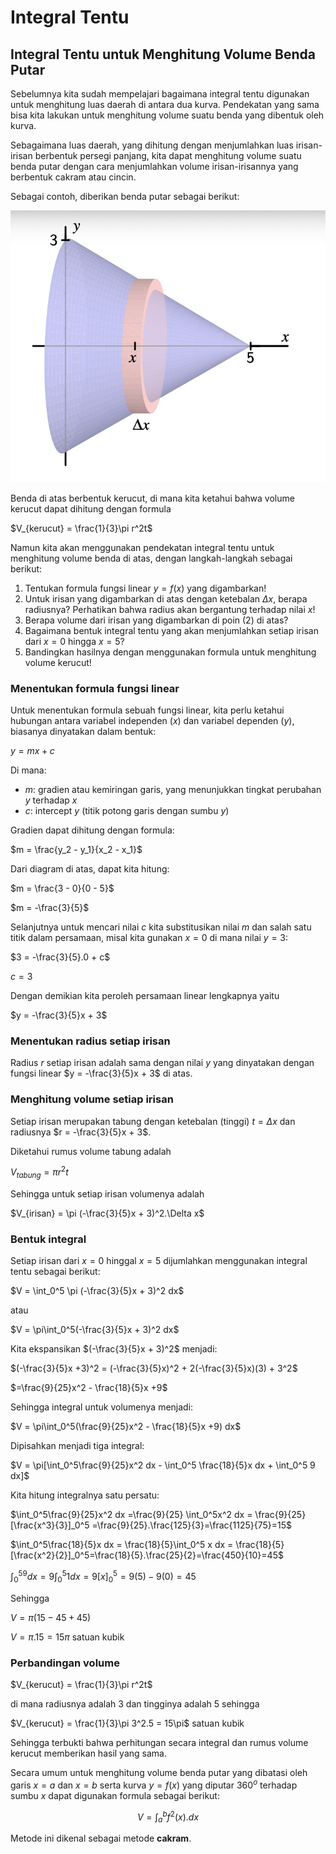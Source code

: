 # Integral Tentu
## Integral Tentu untuk Menghitung Volume Benda Putar

Sebelumnya kita sudah mempelajari bagaimana integral tentu digunakan untuk menghitung luas daerah di antara dua kurva. Pendekatan yang sama bisa kita lakukan untuk menghitung volume suatu benda yang dibentuk oleh kurva.

Sebagaimana luas daerah, yang dihitung dengan menjumlahkan luas irisan-irisan berbentuk persegi panjang, kita dapat menghitung volume suatu benda putar dengan cara menjumlahkan volume irisan-irisannya yang berbentuk cakram atau cincin.

Sebagai contoh, diberikan benda putar sebagai berikut:

![1201](img/1201.png)

Benda di atas berbentuk kerucut, di mana kita ketahui bahwa volume kerucut dapat dihitung dengan formula 

$V_{kerucut} = \frac{1}{3}\pi r^2t$

Namun kita akan menggunakan pendekatan integral tentu untuk menghitung volume benda di atas, dengan langkah-langkah sebagai berikut:
1. Tentukan formula fungsi linear $y=f(x)$ yang digambarkan!
2. Untuk irisan yang digambarkan di atas dengan ketebalan $\Delta x$, berapa radiusnya? Perhatikan bahwa radius akan bergantung terhadap nilai $x$!
3. Berapa volume dari irisan yang digambarkan di poin (2) di atas?
4. Bagaimana bentuk integral tentu yang akan menjumlahkan setiap irisan dari $x=0$ hingga $x=5$?
5. Bandingkan hasilnya dengan menggunakan formula untuk menghitung volume kerucut!

### Menentukan formula fungsi linear
Untuk menentukan formula sebuah fungsi linear, kita perlu ketahui hubungan antara variabel independen $(x)$ dan variabel dependen $(y)$, biasanya dinyatakan dalam bentuk:

$y = mx + c$

Di mana:
- $m$: gradien atau kemiringan garis, yang menunjukkan tingkat perubahan $y$ terhadap $x$
- $c$: intercept $y$ (titik potong garis dengan sumbu $y$)

Gradien dapat dihitung dengan formula:

$m = \frac{y_2 - y_1}{x_2 - x_1}$

Dari diagram di atas, dapat kita hitung:

$m = \frac{3 - 0}{0 - 5}$

$m = -\frac{3}{5}$

Selanjutnya untuk mencari nilai $c$ kita substitusikan nilai $m$ dan salah satu titik dalam persamaan, misal kita gunakan $x = 0$ di mana nilai $y = 3$:

$3 = -\frac{3}{5}.0 + c$


$c = 3$

Dengan demikian kita peroleh persamaan linear lengkapnya yaitu

$y = -\frac{3}{5}x + 3$

### Menentukan radius setiap irisan
Radius $r$ setiap irisan adalah sama dengan nilai $y$ yang dinyatakan dengan fungsi linear $y = -\frac{3}{5}x + 3$ di atas.

### Menghitung volume setiap irisan
Setiap irisan merupakan tabung dengan ketebalan (tinggi) $t = \Delta x$ dan radiusnya $r = -\frac{3}{5}x + 3$.

Diketahui rumus volume tabung adalah

$V_{tabung} = \pi r^2t$

Sehingga untuk setiap irisan volumenya adalah

$V_{irisan} = \pi (-\frac{3}{5}x + 3)^2.\Delta x$

### Bentuk integral
Setiap irisan dari $x=0$ hinggal $x=5$ dijumlahkan menggunakan integral tentu sebagai berikut:

$V = \int_0^5 \pi (-\frac{3}{5}x + 3)^2 dx$

atau

$V = \pi\int_0^5(-\frac{3}{5}x + 3)^2 dx$

Kita ekspansikan $(-\frac{3}{5}x + 3)^2$ menjadi:

$(-\frac{3}{5}x +3)^2 = (-\frac{3}{5}x)^2 + 2(-\frac{3}{5}x)(3) + 3^2$

$=\frac{9}{25}x^2 - \frac{18}{5}x +9$

Sehingga integral untuk volumenya menjadi:

$V = \pi\int_0^5(\frac{9}{25}x^2 - \frac{18}{5}x +9) dx$

Dipisahkan menjadi tiga integral:

$V = \pi[\int_0^5\frac{9}{25}x^2 dx - \int_0^5 \frac{18}{5}x dx + \int_0^5 9 dx]$

Kita hitung integralnya satu persatu:

$\int_0^5\frac{9}{25}x^2 dx =\frac{9}{25} \int_0^5x^2 dx = \frac{9}{25}[\frac{x^3}{3}]_0^5 =\frac{9}{25}.\frac{125}{3}=\frac{1125}{75}=15$

$\int_0^5\frac{18}{5}x dx = \frac{18}{5}\int_0^5 x dx = \frac{18}{5}[\frac{x^2}{2}]_0^5=\frac{18}{5}.\frac{25}{2}=\frac{450}{10}=45$

$\int_0^59 dx = 9\int_0^5 1dx =9[x]_0^5 = 9(5)-9(0) = 45$

Sehingga

$V=\pi(15-45+45)$

$V=\pi.15 = 15\pi$ satuan kubik

### Perbandingan volume
$V_{kerucut} = \frac{1}{3}\pi r^2t$

di mana radiusnya adalah 3 dan tingginya adalah 5 sehingga

$V_{kerucut} = \frac{1}{3}\pi 3^2.5 = 15\pi$ satuan kubik

Sehingga terbukti bahwa perhitungan secara integral dan rumus volume kerucut memberikan hasil yang sama.

Secara umum untuk menghitung volume benda putar yang dibatasi oleh garis $x=a$ dan $x=b$ serta kurva $y=f(x)$ yang diputar $360^o$ terhadap sumbu $x$ dapat digunakan formula sebagai berikut:

$$V = \int_a^b f^2(x).dx$$

Metode ini dikenal sebagai metode **cakram**.